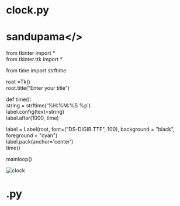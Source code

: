 # clock.py
# sandupama</>
from tkinter import *<br>
from tkinter.ttk import *<br>

from time import strftime<br>

root =Tk()<br>
root.title("Enter your title")<br>

def time():<br>
    string = strftime('%H:%M:%S %p')<br>
    label.config(text=string)<br>
    label.after(1000, time)<br>

label = Label(root, font=("DS-DIGIB.TTF", 100), background = "black", foreground = "cyan")<br>
label.pack(anchor='center')<br>
time()<br>

mainloop()<br>


![clock](https://user-images.githubusercontent.com/88402272/136017166-fd76b4b8-087b-44b0-89b0-19c3a7511c82.png)

<h1>.py<h1>

